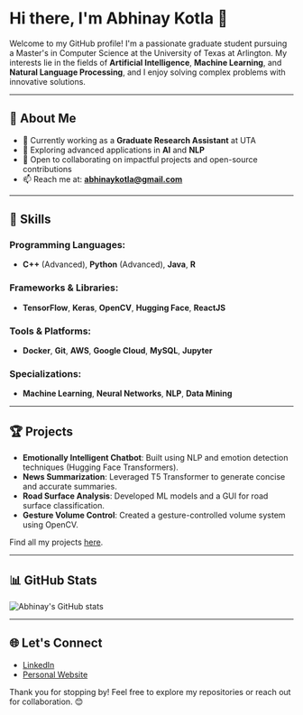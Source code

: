 # Hi there, I'm Abhinay Kotla 👋

Welcome to my GitHub profile! I'm a passionate graduate student pursuing a Master's in Computer Science at the University of Texas at Arlington. My interests lie in the fields of **Artificial Intelligence**, **Machine Learning**, and **Natural Language Processing**, and I enjoy solving complex problems with innovative solutions.

---

## 🚀 About Me
- 🔭 Currently working as a **Graduate Research Assistant** at UTA
- 🌱 Exploring advanced applications in **AI** and **NLP**
- 🤝 Open to collaborating on impactful projects and open-source contributions
- 📫 Reach me at: **abhinaykotla@gmail.com**

---

## 🌟 Skills

### Programming Languages:
- **C++** (Advanced), **Python** (Advanced), **Java**, **R**

### Frameworks & Libraries:
- **TensorFlow**, **Keras**, **OpenCV**, **Hugging Face**, **ReactJS**

### Tools & Platforms:
- **Docker**, **Git**, **AWS**, **Google Cloud**, **MySQL**, **Jupyter**

### Specializations:
- **Machine Learning**, **Neural Networks**, **NLP**, **Data Mining**

---

## 🏆 Projects

- **Emotionally Intelligent Chatbot**: Built using NLP and emotion detection techniques (Hugging Face Transformers).
- **News Summarization**: Leveraged T5 Transformer to generate concise and accurate summaries.
- **Road Surface Analysis**: Developed ML models and a GUI for road surface classification.
- **Gesture Volume Control**: Created a gesture-controlled volume system using OpenCV.

Find all my projects [here](https://github.com/Abhinaykotla?tab=repositories).

---

## 📊 GitHub Stats
![Abhinay's GitHub stats](https://github-readme-stats.vercel.app/api?username=Abhinaykotla&show_icons=true&theme=radical)

---

## 🌐 Let's Connect

- [LinkedIn](https://linkedin.com/in/abhinaykotla)
- [Personal Website](https://abhinaykotla.com)

Thank you for stopping by! Feel free to explore my repositories or reach out for collaboration. 😊
